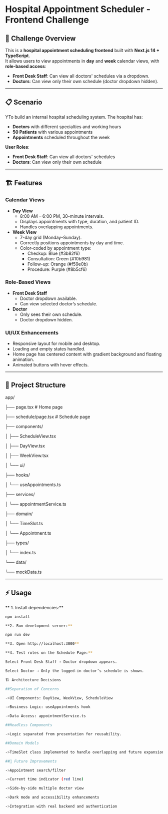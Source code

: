 # Hospital Appointment Scheduler - Frontend Challenge

## 🎯 Challenge Overview

This is a **hospital appointment scheduling frontend** built with **Next.js 14 + TypeScript**.  
It allows users to view appointments in **day** and **week** calendar views, with **role-based access**:

- **Front Desk Staff**: Can view all doctors' schedules via a dropdown.
- **Doctors**: Can view only their own schedule (doctor dropdown hidden).

---

## 📋 Scenario

YTo build an internal hospital scheduling system. The hospital has:
- **Doctors** with different specialties and working hours
- **50 Patients** with various appointments
- **Appointments** scheduled throughout the week

**User Roles**:
- **Front Desk Staff**: Can view all doctors' schedules
- **Doctors**: Can view only their own schedule

---

## 🏗️ Features

### Calendar Views
- **Day View**
  - 8:00 AM – 6:00 PM, 30-minute intervals.
  - Displays appointments with type, duration, and patient ID.
  - Handles overlapping appointments.
- **Week View**
  - 7-day grid (Monday–Sunday).
  - Correctly positions appointments by day and time.
  - Color-coded by appointment type:
    - Checkup: Blue (#3b82f6)
    - Consultation: Green (#10b981)
    - Follow-up: Orange (#f59e0b)
    - Procedure: Purple (#8b5cf6)

### Role-Based Views
- **Front Desk Staff**
  - Doctor dropdown available.
  - Can view selected doctor’s schedule.
- **Doctor**
  - Only sees their own schedule.
  - Doctor dropdown hidden.

### UI/UX Enhancements
- Responsive layout for mobile and desktop.
- Loading and empty states handled.
- Home page has centered content with gradient background and floating animation.
- Animated buttons with hover effects.

---

## 📁 Project Structure

app/

├── page.tsx # Home page

├── schedule/page.tsx # Schedule page

├── components/

│ ├── ScheduleView.tsx

│ ├── DayView.tsx

│ ├── WeekView.tsx

│ └── ui/

├── hooks/

│ └── useAppointments.ts

├── services/

│ └── appointmentService.ts

├── domain/

│ └── TimeSlot.ts

│ └── Appointment.ts

├── types/

│ └── index.ts

└── data/

└── mockData.ts


---

## ⚡ Usage

** 1. Install dependencies:**
```bash
npm install

**2. Run development server:**

npm run dev

**3. Open http://localhost:3000**

**4. Test roles on the Schedule Page:**

Select Front Desk Staff → Doctor dropdown appears.

Select Doctor → Only the logged-in doctor’s schedule is shown.

🏗️ Architecture Decisions

##Separation of Concerns

->UI Components: DayView, WeekView, ScheduleView

->Business Logic: useAppointments hook

->Data Access: appointmentService.ts

##Headless Components

->Logic separated from presentation for reusability.

##Domain Models

->TimeSlot class implemented to handle overlapping and future expansion.

##📌 Future Improvements

->Appointment search/filter

->Current time indicator (red line)

->Side-by-side multiple doctor view

->Dark mode and accessibility enhancements

->Integration with real backend and authentication






